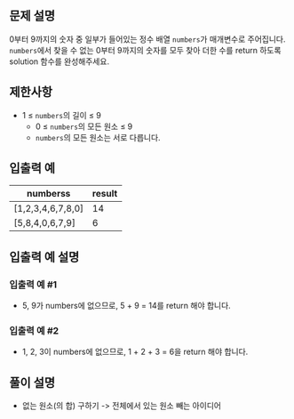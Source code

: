 ## 문제 설명
    
0부터 9까지의 숫자 중 일부가 들어있는 정수 배열 `numbers`가 매개변수로 주어집니다. `numbers`에서 찾을 수 없는 0부터 9까지의 숫자를 모두 찾아 더한 수를 return 하도록 solution 함수를 완성해주세요.

## 제한사항

- 1 ≤ `numbers`의 길이 ≤ 9
    - 0 ≤ `numbers`의 모든 원소 ≤ 9
    - `numbers`의 모든 원소는 서로 다릅니다.

## 입출력 예

| numberss | result |
| --- | --- |
| [1,2,3,4,6,7,8,0] | 14 |
| [5,8,4,0,6,7,9] | 6 |

## 입출력 예 설명

### 입출력 예 #1

- 5, 9가 numbers에 없으므로, 5 + 9 = 14를 return 해야 합니다.

### 입출력 예 #2

- 1, 2, 3이 numbers에 없으므로, 1 + 2 + 3 = 6을 return 해야 합니다.

## 풀이 설명

- 없는 원소(의 합) 구하기 -> 전체에서 있는 원소 빼는 아이디어